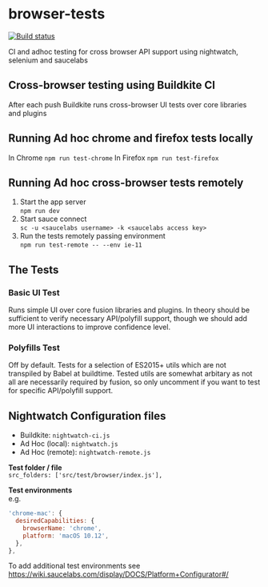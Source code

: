 # browser-tests

[![Build status](https://badge.buildkite.com/97cbb370d16a1aa622bc2d8c3475b887475be2710f0370fab9.svg?branch=master)](https://buildkite.com/uberopensource/browser-tests)

CI and adhoc testing for cross browser API support using nightwatch, selenium and saucelabs

## Cross-browser testing using Buildkite CI

After each push Buildkite runs cross-browser UI tests over core libraries and plugins 

## Running Ad hoc chrome and firefox tests locally

In Chrome
`npm run test-chrome`
In Firefox
`npm run test-firefox`

## Running Ad hoc cross-browser tests remotely

1. Start the app server\
`npm run dev`
1. Start sauce connect\
`sc -u <saucelabs username> -k <saucelabs access key>`
1. Run the tests remotely passing environment\
`npm run test-remote -- --env ie-11`

## The Tests

### Basic UI Test
Runs simple UI over core fusion libraries and plugins. In theory should be sufficient to verify necessary API/polyfill support, though we should add more UI interactions to improve confidence level.

### Polyfills Test
Off by default. Tests for a selection of ES2015+ utils which are not transpiled by Babel at buildtime. Tested utils are somewhat arbitary as not all are necessarily required by fusion, so only uncomment if you want to test for specific API/polyfill support.


## Nightwatch Configuration files
* Buildkite: `nightwatch-ci.js`
* Ad Hoc (local): `nightwatch.js`
* Ad Hoc (remote): `nightwatch-remote.js`

**Test folder / file**\
`src_folders: ['src/test/browser/index.js'],`

**Test environments**\
e.g.
```js
'chrome-mac': {
  desiredCapabilities: {
    browserName: 'chrome',
    platform: 'macOS 10.12',
  },
},
```

To add additional test environments see https://wiki.saucelabs.com/display/DOCS/Platform+Configurator#/

